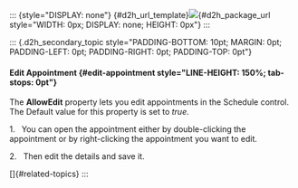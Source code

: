 ::: {style="DISPLAY: none"}
[](ms-xhelp:///?Id=d2h_url_template){#d2h_url_template}![](!package_url!){#d2h_package_url style="WIDTH: 0px; DISPLAY: none; HEIGHT: 0px"}
:::

::: {.d2h_secondary_topic style="PADDING-BOTTOM: 10pt; MARGIN: 0pt; PADDING-LEFT: 0pt; PADDING-RIGHT: 0pt; PADDING-TOP: 0pt"}
#### Edit Appointment {#edit-appointment style="LINE-HEIGHT: 150%; tab-stops: 0pt"}

The **AllowEdit** property lets you edit appointments in the Schedule control. The Default value for this property is set to *true*.

1.   You can open the appointment either by double-clicking the appointment or by right-clicking the appointment you want to edit.

2.   Then edit the details and save it.

[]{#related-topics}
:::
